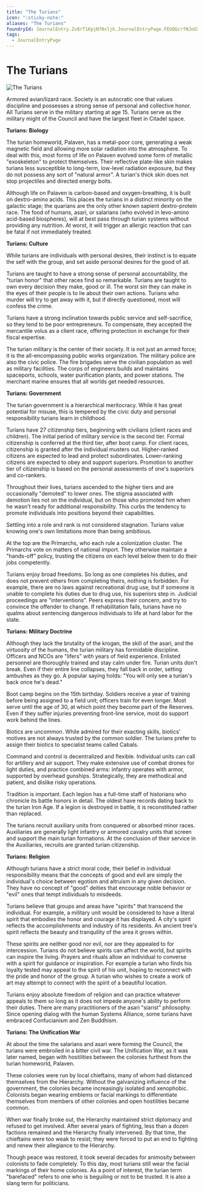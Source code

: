 ```yaml
---
title: "The Turians"
icon: ":sticky-note:"
aliases: "The Turians"
foundryId: JournalEntry.Zv8rT1KpjN70xljk.JournalEntryPage.FEUQGcrfNJoGXzxO
tags:
  - JournalEntryPage
---
```


# The Turians
![The Turians](/media/turians.jpg)

Armored avian/lizard race. Society is an autocratic one that values discipline and possesses a strong sense of personal and collective honor. All Turians serve in the military starting at age 15. Turians serve as the military might of the Council and have the largest fleet in Citadel space.

**Turians: Biology**

The turian homeworld, Palaven, has a metal-poor core, generating a weak magnetic field and allowing more solar radiation into the atmosphere. To deal with this, most forms of life on Palaven evolved some form of metallic "exoskeleton" to protect themselves. Their reflective plate-like skin makes turians less susceptible to long-term, low-level radiation exposure, but they do not possess any sort of "natural armor". A turian's thick skin does not stop projectiles and directed energy bolts.

Although life on Palaven is carbon-based and oxygen-breathing, it is built on dextro-amino acids. This places the turians in a distinct minority on the galactic stage; the quarians are the only other known sapient dextro-protein race. The food of humans, asari, or salarians (who evolved in levo-amino acid-based biospheres), will at best pass through turian systems without providing any nutrition. At worst, it will trigger an allergic reaction that can be fatal if not immediately treated.

**Turians: Culture**

While turians are individuals with personal desires, their instinct is to equate the self with the group, and set aside personal desires for the good of all.

Turians are taught to have a strong sense of personal accountability, the "turian honor" that other races find so remarkable. Turians are taught to own every decision they make, good or ill. The worst sin they can make in the eyes of their people is to lie about their own actions. Turians who murder will try to get away with it, but if directly questioned, most will confess the crime.

Turians have a strong inclination towards public service and self-sacrifice, so they tend to be poor entrepreneurs. To compensate, they accepted the mercantile volus as a client race, offering protection in exchange for their fiscal expertise.

The turian military is the center of their society. It is not just an armed force; it is the all-encompassing public works organization. The military police are also the civic police. The fire brigades serve the civilian population as well as military facilities. The corps of engineers builds and maintains spaceports, schools, water purification plants, and power stations. The merchant marine ensures that all worlds get needed resources.

**Turians: Government**

The turian government is a hierarchical meritocracy. While it has great potential for misuse, this is tempered by the civic duty and personal responsibility turians learn in childhood.

Turians have 27 citizenship tiers, beginning with civilians (client races and children). The initial period of military service is the second tier. Formal citizenship is conferred at the third tier, after boot camp. For client races, citizenship is granted after the individual musters out. Higher-ranked citizens are expected to lead and protect subordinates. Lower-ranking citizens are expected to obey and support superiors. Promotion to another tier of citizenship is based on the personal assessments of one's superiors and co-rankers.

Throughout their lives, turians ascended to the higher tiers and are occasionally "demoted" to lower ones. The stigma associated with demotion lies not on the individual, but on those who promoted him when he wasn't ready for additional responsibility. This curbs the tendency to promote individuals into positions beyond their capabilities.

Settling into a role and rank is not considered stagnation. Turians value knowing one's own limitations more than being ambitious.

At the top are the Primarchs, who each rule a colonization cluster. The Primarchs vote on matters of national import. They otherwise maintain a "hands-off" policy, trusting the citizens on each level below them to do their jobs competently.

Turians enjoy broad freedoms. So long as one completes his duties, and does not prevent others from completing theirs, nothing is forbidden. For example, there are no laws against recreational drug use, but if someone is unable to complete his duties due to drug use, his superiors step in. Judicial proceedings are "interventions". Peers express their concern, and try to convince the offender to change. If rehabilitation fails, turians have no qualms about sentencing dangerous individuals to life at hard labor for the state.

**Turians: Military Doctrine**

Although they lack the brutality of the krogan, the skill of the asari, and the virtuosity of the humans, the turian military has formidable discipline. Officers and NCOs are "lifers" with years of field experience. Enlisted personnel are thoroughly trained and stay calm under fire. Turian units don't break. Even if their entire line collapses, they fall back in order, setting ambushes as they go. A popular saying holds: "You will only see a turian's back once he's dead."

Boot camp begins on the 15th birthday. Soldiers receive a year of training before being assigned to a field unit; officers train for even longer. Most serve until the age of 30, at which point they become part of the Reserves. Even if they suffer injuries preventing front-line service, most do support work behind the lines.

Biotics are uncommon. While admired for their exacting skills, biotics' motives are not always trusted by the common soldier. The turians prefer to assign their biotics to specialist teams called Cabals.

Command and control is decentralized and flexible. Individual units can call for artillery and air support. They make extensive use of combat drones for light duties, and practice combined arms: infantry operates with armor, supported by overhead gunships. Strategically, they are methodical and patient, and dislike risky operations.

Tradition is important. Each legion has a full-time staff of historians who chronicle its battle honors in detail. The oldest have records dating back to the turian Iron Age. If a legion is destroyed in battle, it is reconstituted rather than replaced.

The turians recruit auxiliary units from conquered or absorbed minor races. Auxiliaries are generally light infantry or armored cavalry units that screen and support the main turian formations. At the conclusion of their service in the Auxiliaries, recruits are granted turian citizenship.

**Turians: Religion**

Although turians have a strict moral code, their belief in individual responsibility means that the concepts of good and evil are simply the individual's choice between egotism and altruism in any given decision. They have no concept of "good" deities that encourage noble behavior or "evil" ones that tempt individuals to misdeeds.

Turians believe that groups and areas have "spirits" that transcend the individual. For example, a military unit would be considered to have a literal spirit that embodies the honor and courage it has displayed. A city's spirit reflects the accomplishments and industry of its residents. An ancient tree's spirit reflects the beauty and tranquility of the area it grows within.

These spirits are neither good nor evil, nor are they appealed to for intercession. Turians do not believe spirits can affect the world, but spirits can inspire the living. Prayers and rituals allow an individual to converse with a spirit for guidance or inspiration. For example a turian who finds his loyalty tested may appeal to the spirit of his unit, hoping to reconnect with the pride and honor of the group. A turian who wishes to create a work of art may attempt to connect with the spirit of a beautiful location.

Turians enjoy absolute freedom of religion and can practice whatever appeals to them so long as it does not impede anyone's ability to perform their duties. There are many practitioners of the asari "siarist" philosophy. Since opening dialog with the human Systems Alliance, some turians have embraced Confucianism and Zen Buddhism.

**Turians: The Unification War**

At about the time the salarians and asari were forming the Council, the turians were embroiled in a bitter civil war. The Unification War, as it was later named, began with hostilities between the colonies furthest from the turian homeworld, Palaven.

These colonies were run by local chieftains, many of whom had distanced themselves from the Hierarchy. Without the galvanizing influence of the government, the colonies became increasingly isolated and xenophobic. Colonists began wearing emblems or facial markings to differentiate themselves from members of other colonies and open hostilities became common.

When war finally broke out, the Hierarchy maintained strict diplomacy and refused to get involved. After several years of fighting, less than a dozen factions remained and the Hierarchy finally intervened. By that time, the chieftains were too weak to resist; they were forced to put an end to fighting and renew their allegiance to the Hierarchy.

Though peace was restored, it took several decades for animosity between colonists to fade completely. To this day, most turians still wear the facial markings of their home colonies. As a point of interest, the turian term "barefaced" refers to one who is beguiling or not to be trusted. It is also a slang term for politicians.